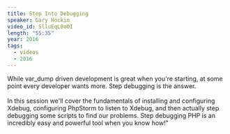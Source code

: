 ```yaml
---
title: Step Into Debugging
speaker: Gary Hockin
video_id: SlluEqL0oOI
length: "55:35"
year: 2016
tags:
  - videos
  - 2016
---
```


While var_dump driven development is great when you're starting, at some point every developer wants more. Step debugging is the answer.<br><br>In this session we'll cover the fundamentals of installing and configuring Xdebug, configuring PhpStorm to listen to Xdebug, and then actually step debugging some scripts to find our problems. Step debugging PHP is an incredibly easy and powerful tool when you know how!"
